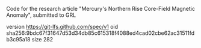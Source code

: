 Code for the research article "Mercury's Northern Rise Core-Field Magnetic Anomaly", submitted to GRL


version https://git-lfs.github.com/spec/v1
oid sha256:9bdc67f31647d53d34db85c615318f4088ed4cad02cbe62ac31511fdb3c95a18
size 282
